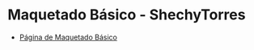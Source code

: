 # Maquetado Básico - ShechyTorres
- [Página de Maquetado Básico](https://shechytorres.github.io/maquetado-basico-ShechyTorres/)

